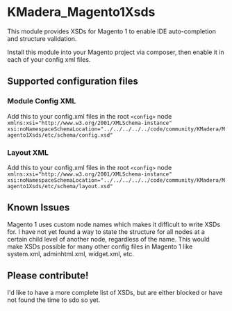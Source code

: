 KMadera_Magento1Xsds
==================================

This module provides XSDs for Magento 1 to enable IDE auto-completion and structure validation.

Install this module into your Magento project via composer, then enable it in each of your config xml files.

## Supported configuration files

### Module Config XML
Add this to your config.xml files in the root `<config>` node
`xmlns:xsi="http://www.w3.org/2001/XMLSchema-instance" xsi:noNamespaceSchemaLocation="../../../../../code/community/KMadera/Magento1Xsds/etc/schema/config.xsd"`

### Layout XML
Add this to your config.xml files in the root `<config>` node
`xmlns:xsi="http://www.w3.org/2001/XMLSchema-instance" xsi:noNamespaceSchemaLocation="../../../../../code/community/KMadera/Magento1Xsds/etc/schema/layout.xsd"`

## Known Issues
Magento 1 uses custom node names which makes it difficult to write XSDs for. I have not yet found a way
to state the structure for all nodes at a certain child level of another node, regardless of the name.
This would make XSDs possible for many other config files in Magento 1 like system.xml, adminhtml.xml, widget.xml, etc.

## Please contribute!
I'd like to have a more complete list of XSDs, but are either blocked or have not found the time to sdo so yet.
